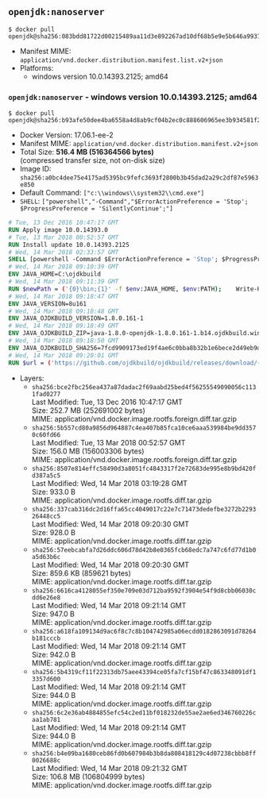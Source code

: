 ## `openjdk:nanoserver`

```console
$ docker pull openjdk@sha256:083bdd81722d00215489aa11d3e892267ad10df68b5e9e5b646a9937d6aa5ac9
```

-	Manifest MIME: `application/vnd.docker.distribution.manifest.list.v2+json`
-	Platforms:
	-	windows version 10.0.14393.2125; amd64

### `openjdk:nanoserver` - windows version 10.0.14393.2125; amd64

```console
$ docker pull openjdk@sha256:b93afe50dee4ba6558a4d8ab9cf04b2ec0c888606965ee3b934581f246db1323
```

-	Docker Version: 17.06.1-ee-2
-	Manifest MIME: `application/vnd.docker.distribution.manifest.v2+json`
-	Total Size: **516.4 MB (516364566 bytes)**  
	(compressed transfer size, not on-disk size)
-	Image ID: `sha256:a0bc4dee75e4175ad5395bc9fefc3693f2800b3b45dad2a29c2df87e5963e850`
-	Default Command: `["c:\\windows\\system32\\cmd.exe"]`
-	`SHELL`: `["powershell","-Command","$ErrorActionPreference = 'Stop'; $ProgressPreference = 'SilentlyContinue';"]`

```dockerfile
# Tue, 13 Dec 2016 10:47:17 GMT
RUN Apply image 10.0.14393.0
# Tue, 13 Mar 2018 00:52:57 GMT
RUN Install update 10.0.14393.2125
# Wed, 14 Mar 2018 02:33:57 GMT
SHELL [powershell -Command $ErrorActionPreference = 'Stop'; $ProgressPreference = 'SilentlyContinue';]
# Wed, 14 Mar 2018 09:10:39 GMT
ENV JAVA_HOME=C:\ojdkbuild
# Wed, 14 Mar 2018 09:11:39 GMT
RUN $newPath = ('{0}\bin;{1}' -f $env:JAVA_HOME, $env:PATH); 	Write-Host ('Updating PATH: {0}' -f $newPath); 	setx /M PATH $newPath;
# Wed, 14 Mar 2018 09:18:47 GMT
ENV JAVA_VERSION=8u161
# Wed, 14 Mar 2018 09:18:48 GMT
ENV JAVA_OJDKBUILD_VERSION=1.8.0.161-1
# Wed, 14 Mar 2018 09:18:49 GMT
ENV JAVA_OJDKBUILD_ZIP=java-1.8.0-openjdk-1.8.0.161-1.b14.ojdkbuild.windows.x86_64.zip
# Wed, 14 Mar 2018 09:18:50 GMT
ENV JAVA_OJDKBUILD_SHA256=7fcd9909173ed19f4ae6c0bba8b32b1e6bece2d49eb9d87271828be8121fc31b
# Wed, 14 Mar 2018 09:20:01 GMT
RUN $url = ('https://github.com/ojdkbuild/ojdkbuild/releases/download/{0}/{1}' -f $env:JAVA_OJDKBUILD_VERSION, $env:JAVA_OJDKBUILD_ZIP); 	Write-Host ('Downloading {0} ...' -f $url); 	Invoke-WebRequest -Uri $url -OutFile 'ojdkbuild.zip'; 	Write-Host ('Verifying sha256 ({0}) ...' -f $env:JAVA_OJDKBUILD_SHA256); 	if ((Get-FileHash ojdkbuild.zip -Algorithm sha256).Hash -ne $env:JAVA_OJDKBUILD_SHA256) { 		Write-Host 'FAILED!'; 		exit 1; 	}; 		Write-Host 'Expanding ...'; 	Expand-Archive ojdkbuild.zip -DestinationPath C:\; 		Write-Host 'Renaming ...'; 	Move-Item 		-Path ('C:\{0}' -f ($env:JAVA_OJDKBUILD_ZIP -Replace '.zip$', '')) 		-Destination $env:JAVA_HOME 	; 		Write-Host 'Verifying install ...'; 	Write-Host '  java -version'; java -version; 	Write-Host '  javac -version'; javac -version; 		Write-Host 'Removing ...'; 	Remove-Item ojdkbuild.zip -Force; 		Write-Host 'Complete.';
```

-	Layers:
	-	`sha256:bce2fbc256ea437a87dadac2f69aabd25bed4f56255549090056c1131fad0277`  
		Last Modified: Tue, 13 Dec 2016 10:47:17 GMT  
		Size: 252.7 MB (252691002 bytes)  
		MIME: application/vnd.docker.image.rootfs.foreign.diff.tar.gzip
	-	`sha256:5b557cd80a9856d964887c4ea407b85fca10ce6aaa539984be9dd3570c60fd66`  
		Last Modified: Tue, 13 Mar 2018 00:52:57 GMT  
		Size: 156.0 MB (156003306 bytes)  
		MIME: application/vnd.docker.image.rootfs.foreign.diff.tar.gzip
	-	`sha256:8507e814effc58490d3a8051fc4843317f2e72683de995e8b9bd420fd387a5c5`  
		Last Modified: Wed, 14 Mar 2018 03:19:28 GMT  
		Size: 933.0 B  
		MIME: application/vnd.docker.image.rootfs.diff.tar.gzip
	-	`sha256:337cab316dc2d16ffa65cc4049017c22e7c71473dedefbe3272b229326448cc5`  
		Last Modified: Wed, 14 Mar 2018 09:20:30 GMT  
		Size: 928.0 B  
		MIME: application/vnd.docker.image.rootfs.diff.tar.gzip
	-	`sha256:57eebcabfa7d26ddc606d78d42b8e0365fcb68edc7a747c6fd77d1b0a5d63b6c`  
		Last Modified: Wed, 14 Mar 2018 09:20:30 GMT  
		Size: 859.6 KB (859621 bytes)  
		MIME: application/vnd.docker.image.rootfs.diff.tar.gzip
	-	`sha256:6616ca4128055ef350e709e03d712ba9592f3904e54f9d8cbb06030cdd6e26e8`  
		Last Modified: Wed, 14 Mar 2018 09:21:14 GMT  
		Size: 947.0 B  
		MIME: application/vnd.docker.image.rootfs.diff.tar.gzip
	-	`sha256:a618fa109134d9ac6f8c7c8b104742985a06ecdd0182863091d78264b181cccb`  
		Last Modified: Wed, 14 Mar 2018 09:21:14 GMT  
		Size: 942.0 B  
		MIME: application/vnd.docker.image.rootfs.diff.tar.gzip
	-	`sha256:5b4319cf11f22313db75aee43394ce05fa7cf15bf47c863348091df13357d600`  
		Last Modified: Wed, 14 Mar 2018 09:21:14 GMT  
		Size: 944.0 B  
		MIME: application/vnd.docker.image.rootfs.diff.tar.gzip
	-	`sha256:6c2e36ab4884855efc54c2ed11bf018232de55ae2ae6ed346760226caa1ab781`  
		Last Modified: Wed, 14 Mar 2018 09:21:14 GMT  
		Size: 944.0 B  
		MIME: application/vnd.docker.image.rootfs.diff.tar.gzip
	-	`sha256:b4e09ba1680ceb86fd0b607984b3b8da808418129c4d07238cbbb8ff0026688c`  
		Last Modified: Wed, 14 Mar 2018 09:21:32 GMT  
		Size: 106.8 MB (106804999 bytes)  
		MIME: application/vnd.docker.image.rootfs.diff.tar.gzip
